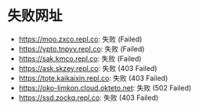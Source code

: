 # 失败网址
- https://moo.zxco.repl.co: 失败 (Failed)
- https://ypto.tnpyv.repl.co: 失败 (Failed)
- https://sak.kmco.repl.co: 失败 (Failed)
- https://ask.skzey.repl.co: 失败 (403
Failed)
- https://tote.kaikaixin.repl.co: 失败 (403
Failed)
- https://oko-limkon.cloud.okteto.net: 失败 (502
Failed)
- https://ssd.zockq.repl.co: 失败 (403
Failed)
